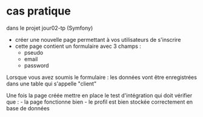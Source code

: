 # cas pratique

dans le projet jour02-tp  (Symfony)

- créer une nouvelle page permettant à vos utilisateurs de s'inscrire
- cette page contient un formulaire avec 3 champs :
    - pseudo
    - email
    - password

Lorsque vous avez soumis le formulaire : les données vont être enregistrées dans une table qui s'appelle "client"

Une fois la page créée mettre en place le test d'intégration qui doit vérifier que :
    - la page fonctionne bien
    - le profil est bien stockée correctement en base de données 


